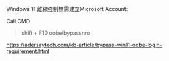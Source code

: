 Windows 11 離線強制無需建立Microsoft Account:

Call CMD
> shift + F10
> oobe\bypassnro


https://adersaytech.com/kb-article/bypass-win11-oobe-login-requirement.html
